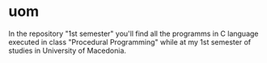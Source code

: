 # uom

In the repository "1st semester" you'll find all the programms in C language executed in class "Procedural Programming" while at my 1st semester of studies in University of Macedonia. 

